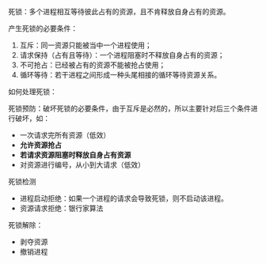 死锁：多个进程相互等待彼此占有的资源，且不肯释放自身占有的资源。



产生死锁的必要条件：

1. 互斥：同一资源只能被当中一个进程使用；
2. 请求保持（占有且等待）：一个进程阻塞时不释放自身占有的资源；
3. 不可抢占：已经被占有的资源不能被抢占使用；
4. 循环等待：若干进程之间形成一种头尾相接的循环等待资源关系。



如何处理死锁：

死锁预防：破坏死锁的必要条件，由于互斥是必然的，所以主要针对后三个条件进行破坏，如：

- 一次请求完所有资源（低效）
- **允许资源抢占**
- **若请求资源阻塞时释放自身占有资源**
- 对资源进行编号，从小到大请求（低效）

死锁检测

- 进程启动拒绝：如果一个进程的请求会导致死锁，则不启动该进程。
- 资源请求拒绝：银行家算法

死锁解除：

- 剥夺资源
- 撤销进程